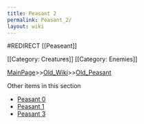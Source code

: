 ```yaml
---
title: Peasant 2
permalink: Peasant_2/
layout: wiki
---
```

#REDIRECT [[Peaseant]]

[[Category: Creatures]]
[[Category: Enemies]]

[MainPage](/keeperrl_wiki/ "wikilink")>>[Old_Wiki](/keeperrl_wiki/Old_Wiki "wikilink")>>[Old_Peasant](/keeperrl_wiki/Old_Peasant "wikilink")

Other items in this section
-    [Peasant 0](/keeperrl_wiki/Peasant_0 "wikilink")
-    [Peasant 1](/keeperrl_wiki/Peasant_1 "wikilink")
-    [Peasant 3](/keeperrl_wiki/Peasant_3 "wikilink")

